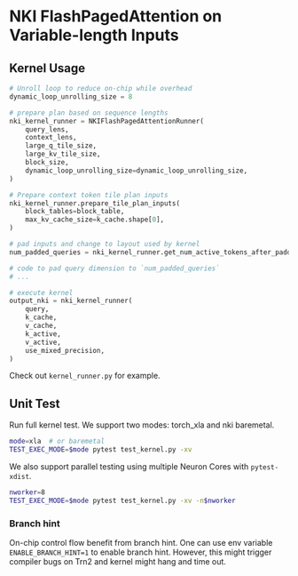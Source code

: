 NKI FlashPagedAttention on Variable-length Inputs
======================================

## Kernel Usage
```python
# Unroll loop to reduce on-chip while overhead
dynamic_loop_unrolling_size = 8

# prepare plan based on sequence lengths
nki_kernel_runner = NKIFlashPagedAttentionRunner(
    query_lens,
    context_lens,
    large_q_tile_size,
    large_kv_tile_size,
    block_size,
    dynamic_loop_unrolling_size=dynamic_loop_unrolling_size,
)

# Prepare context token tile plan inputs
nki_kernel_runner.prepare_tile_plan_inputs(
    block_tables=block_table,
    max_kv_cache_size=k_cache.shape[0],
)

# pad inputs and change to layout used by kernel
num_padded_queries = nki_kernel_runner.get_num_active_tokens_after_padding()

# code to pad query dimension to `num_padded_queries`
# ...

# execute kernel
output_nki = nki_kernel_runner(
    query,
    k_cache,
    v_cache,
    k_active,
    v_active,
    use_mixed_precision,
)
```

Check out `kernel_runner.py` for example.


## Unit Test
Run full kernel test. We support two modes: torch_xla and nki baremetal.
```bash
mode=xla  # or baremetal
TEST_EXEC_MODE=$mode pytest test_kernel.py -xv
```

We also support parallel testing using multiple Neuron Cores with `pytest-xdist`.
```bash
nworker=8
TEST_EXEC_MODE=$mode pytest test_kernel.py -xv -n$nworker
```


### Branch hint
On-chip control flow benefit from branch hint. One can use env variable
`ENABLE_BRANCH_HINT=1` to enable branch hint. However, this might trigger
compiler bugs on Trn2 and kernel might hang and time out.
